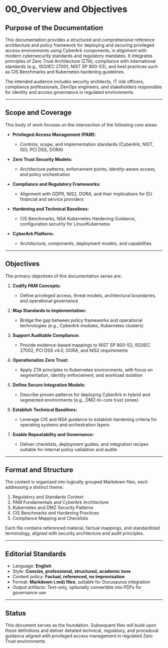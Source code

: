 # 00\_Overview and Objectives

## Purpose of the Documentation

This documentation provides a structured and comprehensive reference architecture and policy framework for deploying and securing privileged access environments using CyberArk components, in alignment with modern cybersecurity standards and regulatory mandates. It integrates principles of Zero Trust Architecture (ZTA), compliance with international standards (e.g., ISO/IEC 27001, NIST SP 800-53), and best practices such as CIS Benchmarks and Kubernetes hardening guidelines.

The intended audience includes security architects, IT risk officers, compliance professionals, DevOps engineers, and stakeholders responsible for identity and access governance in regulated environments.

---

## Scope and Coverage

This body of work focuses on the intersection of the following core areas:

* **Privileged Access Management (PAM):**

  * Controls, scope, and implementation standards (CyberArk, NIST, ISO, PCI DSS, DORA)

* **Zero Trust Security Models:**

  * Architecture patterns, enforcement points, identity-aware access, and policy orchestration

* **Compliance and Regulatory Frameworks:**

  * Alignment with GDPR, NIS2, DORA, and their implications for EU financial and service providers

* **Hardening and Technical Baselines:**

  * CIS Benchmarks, NSA Kubernetes Hardening Guidance, configuration security for Linux/Kubernetes

* **CyberArk Platform:**

  * Architecture, components, deployment models, and capabilities

---

## Objectives

The primary objectives of this documentation series are:

1. **Codify PAM Concepts:**

   * Define privileged access, threat models, architectural boundaries, and operational governance

2. **Map Standards to Implementation:**

   * Bridge the gap between policy frameworks and operational technologies (e.g., CyberArk modules, Kubernetes clusters)

3. **Support Auditable Compliance:**

   * Provide evidence-based mappings to NIST SP 800-53, ISO/IEC 27002, PCI DSS v4.0, DORA, and NIS2 requirements

4. **Operationalize Zero Trust:**

   * Apply ZTA principles to Kubernetes environments, with focus on segmentation, identity enforcement, and workload isolation

5. **Define Secure Integration Models:**

   * Describe proven patterns for deploying CyberArk in hybrid and segmented environments (e.g., DMZ-to-core trust zones)

6. **Establish Technical Baselines:**

   * Leverage CIS and NSA guidance to establish hardening criteria for operating systems and orchestration layers

7. **Enable Repeatability and Governance:**

   * Deliver checklists, deployment guides, and integration recipes suitable for internal policy validation and audits

---

## Format and Structure

The content is organized into logically grouped Markdown files, each addressing a distinct theme:

1. Regulatory and Standards Context
2. PAM Fundamentals and CyberArk Architecture
3. Kubernetes and DMZ Security Patterns
4. CIS Benchmarks and Hardening Practices
5. Compliance Mapping and Checklists

Each file contains referenced material, factual mappings, and standardized terminology, aligned with security architecture and audit principles.

---

## Editorial Standards

* Language: **English**
* Style: **Concise, professional, structured, academic tone**
* Content policy: **Factual, referenced, no improvisation**
* Format: **Markdown (.md) files**, suitable for Docusaurus integration
* Output artifacts: Text-only, optionally convertible into PDFs for governance use

---

## Status

This document serves as the foundation. Subsequent files will build upon these definitions and deliver detailed technical, regulatory, and procedural guidance aligned with privileged access management in regulated Zero Trust environments.

